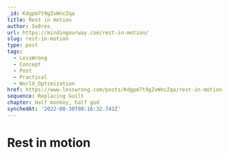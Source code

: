 ```yaml
---
_id: Kdgpm7t9gZvWncZqa
title: Rest in motion
author: So8res
url: https://mindingourway.com/rest-in-motion/
slug: rest-in-motion
type: post
tags:
  - LessWrong
  - Concept
  - Post
  - Practical
  - World_Optimization
href: https://www.lesswrong.com/posts/Kdgpm7t9gZvWncZqa/rest-in-motion
sequence: Replacing Guilt
chapter: Half monkey, half god
synchedAt: '2022-08-30T08:16:32.741Z'
---
```

# Rest in motion

